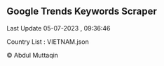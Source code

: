 

## Google Trends Keywords Scraper 
 
Last Update 05-07-2023 , 09:36:46

Country List :
VIETNAM.json



© Abdul Muttaqin 
